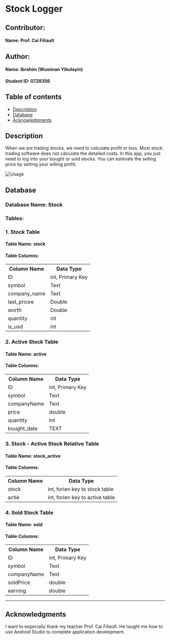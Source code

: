 # Stock Logger

## Contributor:
#### Name: Prof. Cai Filiault

## Author:
#### Name: Ibrahim (Wusiman Yibulayin)
#### Student ID: 0728356

## Table of contents
* [Description](#description)
* [Database](#database)
* [Acknowledgments](#acknowledgments)

## Description
When we are trading stocks, we need to calculate profit or loss.
Most stock trading software does not calculate the detailed costs.
In this app, you just need to log into your bought or sold stocks.
You can estimate the selling price by setting your willing profit.

![Usage](screenshots/animation.gif)

## Database
### Database Name: Stock
### Tables:
### 1. Stock Table
#### Table Name: stock
#### Table Columns:
<table>
    <tr>
        <th>Column Name</th>
        <th>Data Type</th>
    </tr>
    <tr>
        <td>ID</td>
        <td>int, Primary Key</td>
    </tr>
    <tr>
        <td>symbol</td>
        <td>Text</td>
    </tr>
    <tr>
        <td>company_name</td>
        <td>Text</td>
    </tr>
    <tr>
        <td>last_pricee</td>
        <td>Double</td>
    </tr>
    <tr>
        <td>worth</td>
        <td>Double</td>
    </tr>
    <tr>
        <td>quantity</td>
        <td>int</td>
    </tr>
    <tr>
        <td>is_usd</td>
        <td>int</td>
    </tr>
</table>

### 2. Active Stock Table
#### Table Name: active
#### Table Columns:
<table>
    <tr>
        <th>Column Name</th>
        <th>Data Type</th>
    </tr>
    <tr>
        <td>ID</td>
        <td>int, Primary Key</td>
    </tr>
    <tr>
        <td>symbol</td>
        <td>Text</td>
    </tr>
    <tr>
        <td>companyName</td>
        <td>Text</td>
    </tr>
    <tr>
        <td>price</td>
        <td>double</td>
    </tr>
    <tr>
        <td>quantity</td>
        <td>int</td>
    </tr>
    <tr>
        <td>bought_date</td>
        <td>TEXT</td>
    </tr>
</table>

### 3. Stock - Active Stock Relative Table
#### Table Name: stock_active
#### Table Columns:
<table>
    <tr>
        <th>Column Name</th>
        <th>Data Type</th>
    </tr>
    <tr>
        <td>stock</td>
        <td>int, forien key to stock table</td>
    </tr>
    <tr>
        <td>actie</td>
        <td>int, forien key to active table</td>
    </tr>
</table>

### 4. Sold Stock Table
#### Table Name: sold
#### Table Columns:
<table>
    <tr>
        <th>Column Name</th>
        <th>Data Type</th>
    </tr>
    <tr>
        <td>ID</td>
        <td>int, Primary Key</td>
    </tr>
    <tr>
        <td>symbol</td>
        <td>Text</td>
    </tr>
    <tr>
        <td>companyName</td>
        <td>Text</td>
    </tr>
    <tr>
        <td>soldPrice</td>
        <td>double</td>
    </tr>
    <tr>
        <td>earning</td>
        <td>double</td>
    </tr>
</table>

<hr>

## Acknowledgments
I want to especially thank my teacher Prof. Cai Filiault.
He taught me how to use Android Studio to complete application
development.
